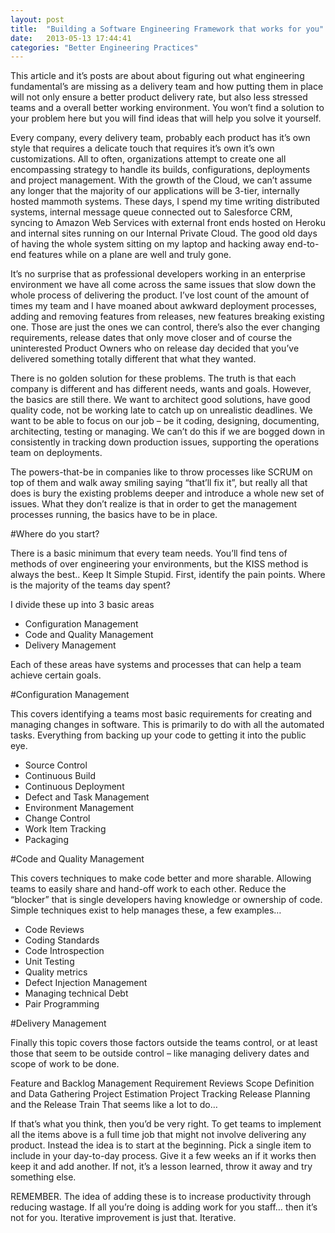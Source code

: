 ```yaml
---
layout: post
title:  "Building a Software Engineering Framework that works for you"
date:   2013-05-13 17:44:41
categories: "Better Engineering Practices"
---
```

This article and it’s posts are about about figuring out what engineering fundamental’s are missing as a delivery team and how putting them in place will not only ensure a better product delivery rate, but also less stressed teams and a overall better working environment. You won’t find a solution to your problem here but you will find ideas that will help you solve it yourself.


Every company, every delivery team, probably each product has it’s own style that requires a delicate touch that requires it’s own it’s own customizations. All to often, organizations attempt to create one all encompassing strategy to handle its builds, configurations, deployments and project management. With the growth of the Cloud, we can’t assume any longer that the majority of our applications will be 3-tier, internally hosted mammoth systems. These days, I spend my time writing distributed systems, internal message queue connected out to Salesforce CRM, syncing to Amazon Web Services with external front ends hosted on Heroku and internal sites running on our Internal Private Cloud. The good old days of having the whole system sitting on my laptop and hacking away end-to-end features while on a plane are well and truly gone.

It’s no surprise that as professional developers working in an enterprise environment we have all come across the same issues that slow down the whole process of delivering the product. I’ve lost count of the amount of times my team and I have moaned about awkward deployment processes, adding and removing features from releases, new features breaking existing one. Those are just the ones we can control, there’s also the ever changing requirements, release dates that only move closer and of course the uninterested Product Owners who on release day decided that you’ve delivered something totally different that what they wanted.

There is no golden solution for these problems. The truth is that each company is different and has different needs, wants and goals. However, the basics are still there. We want to architect good solutions, have good quality code, not be working late to catch up on unrealistic deadlines. We want to be able to focus on our job – be it coding, designing, documenting, architecting, testing or managing. We can’t do this if we are bogged down in consistently in tracking down production issues, supporting the operations team on deployments.

The powers-that-be in companies like to throw processes like SCRUM on top of them and walk away smiling saying “that’ll fix it”, but really all that does is bury the existing problems deeper and introduce a whole new set of issues. What they don’t realize is that in order to get the management processes running, the basics have to be in place.

#Where do you start?

There is a basic minimum that every team needs. You’ll find tens of methods of over engineering your environments, but the KISS method is always the best.. Keep It Simple Stupid. First, identify the pain points. Where is the majority of the teams day spent?

I divide these up into 3 basic areas

- Configuration Management
- Code and Quality Management
- Delivery Management

Each of these areas have systems and processes that can help a team achieve certain goals.

#Configuration Management

This covers identifying a teams most basic requirements for creating and managing changes in software. This is primarily to do with all the automated tasks. Everything from backing up your code to getting it into the public eye.

- Source Control
- Continuous Build
- Continuous Deployment
- Defect and Task Management
- Environment Management
- Change Control
- Work Item Tracking
- Packaging 


#Code and Quality Management

This covers techniques to make code better and more sharable. Allowing teams to easily share and hand-off work to each other. Reduce the “blocker” that is single developers having knowledge or ownership of code. Simple techniques exist to help manages these, a few examples…

- Code Reviews
- Coding Standards
- Code Introspection
- Unit Testing
- Quality metrics
- Defect Injection Management
- Managing technical Debt
- Pair Programming


#Delivery Management

Finally this topic covers those factors outside the teams control, or at least those that seem to be outside control – like managing delivery dates and scope of work to be done.

Feature and Backlog Management
Requirement Reviews
Scope Definition and Data Gathering
Project Estimation
Project Tracking
Release Planning and the Release Train
That seems like a lot to do…

If that’s what you think, then you’d be very right. To get teams to implement all the items above is a full time job that might not involve delivering any product. Instead the idea is to start at the beginning. Pick a single item to include in your day-to-day process. Give it a few weeks an if it works then keep it and add another. If not, it’s a lesson learned, throw it away and try something else.

REMEMBER. The idea of adding these is to increase productivity through reducing wastage. If all you’re doing is adding work for you staff… then it’s not for you. Iterative improvement is just that. Iterative.